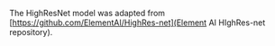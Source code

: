 The HighResNet model was adapted from [https://github.com/ElementAI/HighRes-net](Element AI HIghRes-net repository).